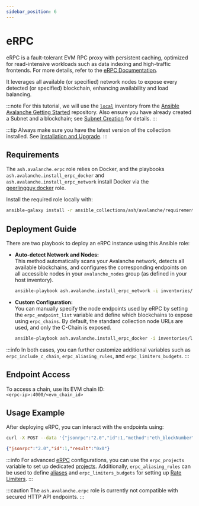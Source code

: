 ```yaml
---
sidebar_position: 6
---
```


# eRPC

eRPC is a fault-tolerant EVM RPC proxy with persistent caching, optimized for read-intensive workloads such as data indexing and high-traffic frontends. For more details, refer to the [eRPC Documentation](https://docs.erpc.cloud/).

It leverages all available (or specified) network nodes to expose every detected (or specified) blockchain, enhancing availability and load balancing.

:::note
For this tutorial, we will use the [`local`](https://github.com/AshAvalanche/ansible-avalanche-getting-started/tree/main/inventories/local) inventory from the [Ansible Avalanche Getting Started](https://github.com/AshAvalanche/ansible-avalanche-getting-started) repository. Also ensure you have already created a Subnet and a blockchain; see [Subnet Creation](/docs/toolkit/ansible-avalanche-collection/tutorials/subnet-creation) for details.
:::

:::tip
Always make sure you have the latest version of the collection installed. See [Installation and Upgrade](/docs/toolkit/ansible-avalanche-collection/installation).
:::

## Requirements

The `ash.avalanche.erpc` role relies on Docker, and the playbooks `ash.avalanche.install_erpc_docker` and `ash.avalanche.install_erpc_network` install Docker via the [geerlingguy.docker](https://galaxy.ansible.com/geerlingguy/docker) role.

Install the required role locally with:

```bash
ansible-galaxy install -r ansible_collections/ash/avalanche/requirements.yml
```

## Deployment Guide

There are two playbook to deploy an eRPC instance using this Ansible role:

- **Auto-detect Network and Nodes:**  
  This method automatically scans your Avalanche network, detects all available blockchains, and configures the corresponding endpoints on all accessible nodes in your `avalanche_nodes` group (as defined in your host inventory).
  
  ```bash title="Command"
  ansible-playbook ash.avalanche.install_erpc_network -i inventories/local
  ```
  
- **Custom Configuration:**  
  You can manually specify the node endpoints used by eRPC by setting the `erpc_endpoint_list` variable and define which blockchains to expose using `erpc_chains`. By default, the standard collection node URLs are used, and only the C-Chain is exposed.
  
  ```bash title="Command"
  ansible-playbook ash.avalanche.install_erpc_docker -i inventories/local
  ```

:::info
In both cases, you can further customize additional variables such as `erpc_include_c_chain`, `erpc_aliasing_rules`, and `erpc_limiters_budgets`.
:::

## Endpoint Access

To access a chain, use its EVM chain ID:  
`<erpc-ip>:4000/<evm_chain_id>`

## Usage Example

After deploying eRPC, you can interact with the endpoints using:
  
  ```bash title="Command"
  curl -X POST --data '{"jsonrpc":"2.0","id":1,"method":"eth_blockNumber","params":[]}' -H 'content-type:application/json;' $(terraform -chdir=terraform/multipass output -raw frontend_ip):4000/43113
  ```

  ```json title="Output"
  {"jsonrpc":"2.0","id":1,"result":"0x0"}
  ```

:::info
For advanced [eRPC](https://docs.erpc.cloud/) configurations, you can use the `erpc_projects` variable to set up dedicated [projects](https://docs.erpc.cloud/config/projects). Additionally, `erpc_aliasing_rules` can be used to define [aliases](https://docs.erpc.cloud/config/aliasing-rules) and `erpc_limiters_budgets` for setting up [Rate Limiters](https://docs.erpc.cloud/config/rate-limiters).
:::

:::caution
The `ash.avalanche.erpc` role is currently not compatible with secured HTTP API endpoints.
:::
